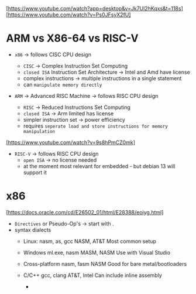 [https://www.youtube.com/watch?app=desktop&v=Jk7Ul2hKqxs&t=118s]
[https://www.youtube.com/watch?v=Ps0JFsyX2fU]
# ARM vs X86-64 vs RISC-V
- `x86` -> follows CISC CPU design
  - `CISC` -> Complex Instruction Set Computing
  - `closed ISA` Instruction Set Architecture -> Intel and Amd have license
  - complex instructions -> multiple instructions in a single statement
  - can `manipulate memory directly`

- `ARM` -> Advanced RISC Machine -> follows RISC CPU design
  - `RISC` -> Reduced Instructions Set Computing
  - `closed ISA` -> Arm limited has license 
  - simpler instruction set -> power efficiency
  - requires `seperate load and store instructions for memory manipulation`

[https://www.youtube.com/watch?v=9s8hPmCZ0mk]
- `RISC-V` -> follows RISC CPU design
  - `open ISA` -> no license needed
  - at the moment most relevant for embedded - but debian 13 will support it

# x86
[https://docs.oracle.com/cd/E26502_01/html/E28388/eoiyg.html]
- `Directives` or Pseudo-Op's -> start with .
- syntax dialects
  - Linux:	nasm, as, gcc	NASM, AT&T	Most common setup
  - Windows	ml.exe, nasm	MASM, NASM	Use with Visual Studio
  - Cross-platform	nasm, fasm	NASM	Good for bare metal/bootloaders
  - C/C++	gcc, clang	AT&T, Intel	Can include inline assembly







    - 
